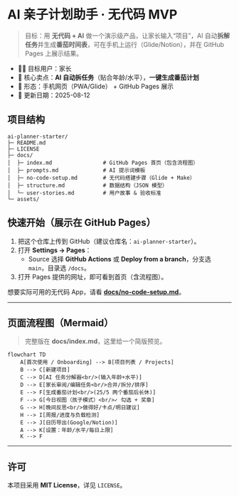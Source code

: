 # AI 亲子计划助手 · 无代码 MVP

> 目标：用 **无代码 + AI** 做一个演示级产品，让家长输入“项目”，AI 自动**拆解任务**并生成**番茄时间表**，可在手机上运行（Glide/Notion），并在 GitHub Pages 上展示结果。

- 🧑‍🎓 目标用户：家长
- 🌟 核心卖点：**AI 自动拆任务**（贴合年龄/水平），**一键生成番茄计划**
- 📱 形态：手机网页（PWA/Glide） + GitHub Pages 展示
- 📅 更新日期：2025-08-12

## 项目结构
```
ai-planner-starter/
├─ README.md
├─ LICENSE
├─ docs/
│  ├─ index.md                # GitHub Pages 首页（包含流程图）
│  ├─ prompts.md              # AI 提示词模板
│  ├─ no-code-setup.md        # 无代码搭建步骤（Glide + Make）
│  ├─ structure.md            # 数据结构（JSON 模型）
│  └─ user-stories.md         # 用户故事 & 验收标准
└─ assets/
```

## 快速开始（展示在 GitHub Pages）
1. 把这个仓库上传到 GitHub（建议仓库名：`ai-planner-starter`）。
2. 打开 **Settings → Pages**：
   - Source 选择 **GitHub Actions** 或 **Deploy from a branch**，分支选 `main`，目录选 `/docs`。
3. 打开 Pages 提供的网址，即可看到首页（含流程图）。

想要实际可用的无代码 App，请看 **[docs/no-code-setup.md](docs/no-code-setup.md)**。

---

## 页面流程图（Mermaid）
> 完整版在 **docs/index.md**，这里给一个简版预览。

```mermaid
flowchart TD
    A[首次使用 / Onboarding] --> B[项目列表 / Projects]
    B --> C[新建项目]
    C --> D[AI 任务分解器<br/>(输入年龄+水平)]
    D --> E[家长审阅/编辑任务<br/>合并/拆分/排序]
    E --> F[生成番茄计划<br/>(25/5 两个番茄后长休)]
    F --> G[今日视图（孩子模式）<br/>✓ 勾选 + 奖章]
    G --> H[晚间反思<br/>做得好/卡点/明日建议]
    H --> I[周报/进度与负载检测]
    E --> J[日历导出(Google/Notion)]
    A --> K[设置：年龄/水平/每日上限]
    K --> F
```

---

## 许可
本项目采用 **MIT License**，详见 `LICENSE`。
